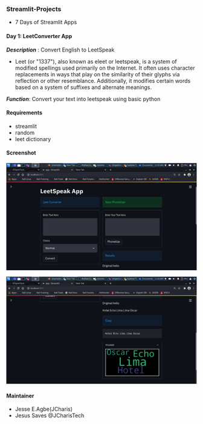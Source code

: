 ### Streamlit-Projects
+ 7 Days of Streamlit Apps


#### Day 1: LeetConverter App
***Description*** : Convert English to LeetSpeak
+ Leet (or "1337"), also known as eleet or leetspeak, is a system of modified spellings used primarily on the Internet. It often uses character replacements in ways that play on the similarity of their glyphs via reflection or other resemblance. Additionally, it modifies certain words based on a system of suffixes and alternate meanings.

***Function***: Convert your text into leetspeak using basic python


#### Requirements
+ streamlit
+ random
+ leet dictionary

#### Screenshot
![App Image](images/app_images_01.png)


![App Image](images/app_images_02.png)


#### Maintainer
+ Jesse E.Agbe(JCharis)
+ Jesus Saves @JCharisTech

